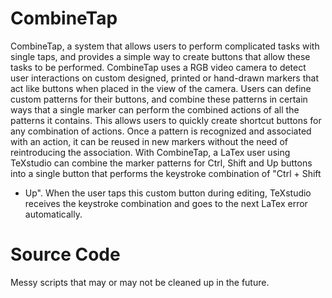 # CombineTap

CombineTap, a system that allows users to
perform complicated tasks with single taps, and provides a
simple way to create buttons that allow these tasks to be performed.
CombineTap uses a RGB video camera to detect
user interactions on custom designed, printed or hand-drawn
markers that act like buttons when placed in the view of the
camera. Users can define custom patterns for their buttons,
and combine these patterns in certain ways that a single marker
can perform the combined actions of all the patterns it contains.
This allows users to quickly create shortcut buttons for
any combination of actions. Once a pattern is recognized and
associated with an action, it can be reused in new markers
without the need of reintroducing the association. With
CombineTap, a LaTex user using TeXstudio can combine the
marker patterns for Ctrl, Shift and Up buttons into a single
button that performs the keystroke combination of "Ctrl + Shift
+ Up". When the user taps this custom button during editing,
TeXstudio receives the keystroke combination and goes to the
next LaTex error automatically.

# Source Code

Messy scripts that may or may not be cleaned up in the future. 
